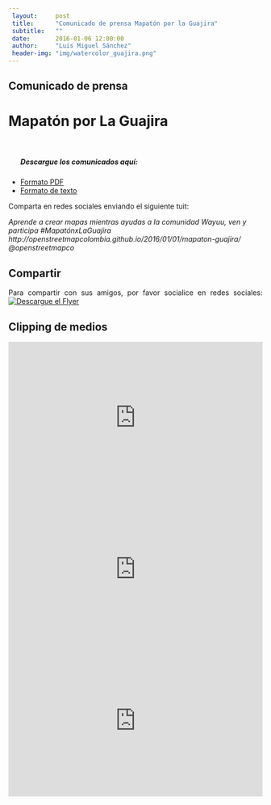 ```yaml
---
 layout:     post
 title:      "Comunicado de prensa Mapatón por la Guajira"
 subtitle:   ""
 date:       2016-01-06 12:00:00
 author:     "Luis Miguel Sánchez"
 header-img: "img/watercolor_guajira.png"
---
```

 <h2>Comunicado de prensa</h2>
 <h1>Mapatón por La Guajira</h1>
 <br>
 <ul>
 	<h5>Descargue los comunicados aquí:</h5>
 	<li><a href="{{ site.baseurl }}/img/comunicadoprensa.pdf">Formato PDF</a></li>
 	<li><a href="{{ site.baseurl }}/img/comunicadoprensa.doc">Formato de texto</a></li>
 </ul>
 
 <p>Comparta en redes sociales enviando el siguiente tuit:</p>
 <em>Aprende a crear mapas mientras ayudas a la comunidad Wayuu, ven y participa #MapatónxLaGuajira http://openstreetmapcolombia.github.io/2016/01/01/mapaton-guajira/ @openstreetmapco</em>
 
 
 <h2>Compartir</h2>
 <p align="justify">
 Para compartir con sus amigos, por favor socialice en redes sociales:
 <a href="{{ site.baseurl }}/img/mapaton_guajira.png">
     <img src="{{ site.baseurl }}/img/mapaton_guajira.png" alt="Descargue el Flyer">
 </a>

 <h2> Clipping de medios </h2>

<iframe src="http://www.semana.com/nacion/articulo/la-guajira-oneida-pinto-declararia-estado-de-emergencia/456338-3" width="100%" height="300" scrolling="yes" frameborder="0"></iframe>

 <iframe src="http://nota.elespectador.com/nodes/columnaelespectador/2016/01/n-609594.html" width="100%" height="300" scrolling="no" frameborder="0"></iframe>
 
 <iframe src="http://www.eltiempo.com/colombia/otras-ciudades/cidh-dicta-medidas-cautelares-por-desnutricion-de-ninos-wayuu/16461362" width="100%" height="300" scrolling="yes" frameborder="0"></iframe>
 
 
